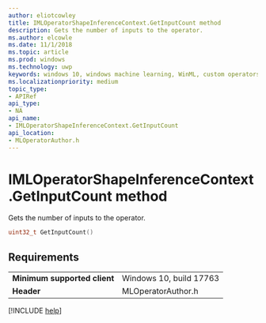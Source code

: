```yaml
---
author: eliotcowley
title: IMLOperatorShapeInferenceContext.GetInputCount method
description: Gets the number of inputs to the operator.
ms.author: elcowle
ms.date: 11/1/2018
ms.topic: article
ms.prod: windows
ms.technology: uwp
keywords: windows 10, windows machine learning, WinML, custom operators, GetInputCount
ms.localizationpriority: medium
topic_type:
- APIRef
api_type:
- NA
api_name:
- IMLOperatorShapeInferenceContext.GetInputCount
api_location:
- MLOperatorAuthor.h
---
```


# IMLOperatorShapeInferenceContext.GetInputCount method

Gets the number of inputs to the operator.

```cpp
uint32_t GetInputCount()
```

## Requirements

| | |
|-|-|
| **Minimum supported client** | Windows 10, build 17763 |
| **Header** | MLOperatorAuthor.h |

[!INCLUDE [help](../includes/get-help.md)]

